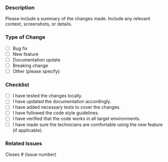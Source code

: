 ### Description

Please include a summary of the changes made. Include any relevant context, screenshots, or details.

### Type of Change

- [ ] Bug fix
- [ ] New feature
- [ ] Documentation update
- [ ] Breaking change
- [ ] Other (please specify):

### Checklist

- [ ] I have tested the changes locally.
- [ ] I have updated the documentation accordingly.
- [ ] I have added necessary tests to cover the changes.
- [ ] I have followed the code style guidelines.
- [ ] I have verified that the code works in all target environments.
- [ ] I have made sure the technicians are comfortable using the new feature (if applicable).

### Related Issues

Closes # (issue number)


